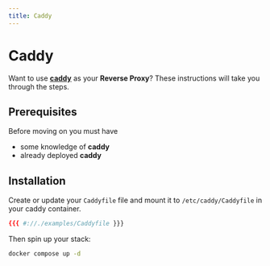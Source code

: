 ```yaml
---
title: Caddy
---
```


# Caddy

Want to use [**caddy**](https://github.com/caddyserver/caddy) as your **Reverse Proxy**?
These instructions will take you through the steps.

## Prerequisites

Before moving on you must have

- some knowledge of **caddy**
- already deployed **caddy**

## Installation

Create or update your `Caddyfile` file and mount it to `/etc/caddy/Caddyfile` in your caddy container.

```conf
{{{ #://./examples/Caddyfile }}}
```

Then spin up your stack:

```bash
docker compose up -d
```
